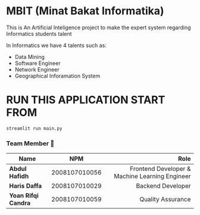 # MBIT (Minat Bakat Informatika)


<p>This is An Artificial Inteligence project to make the expert system regarding Informatics students talent </p>

In Informatics we have 4 talents such as:

<ul>
<li>Data Mining </li>
<li> Software Engineer </li>
<li> Network Engineer </li>
<li> Geographical Inforamation System </li>
</ul>

# RUN THIS APPLICATION START FROM 

<pre><code>streamlit run main.py</code></pre>

### Team Member 🥇
  
  | Name        | NPM           | Role |
| ------------- |:-------------:| -----:|
| <b>Abdul Hafidh</b>       | 2008107010056 | Frontend Developer & Machine Learning Engineer|
| <b>Haris Daffa</b>  | 2008107010029      |   Backend Developer |
| <b>Yoan Rifqi Candra  </b>      | 2008107010059      |  Quality Assurance |





